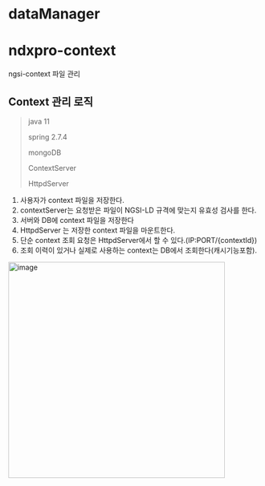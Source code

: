 # dataManager


# ndxpro-context

ngsi-context 파일 관리

## Context 관리 로직

> java 11 
>
> spring 2.7.4
>
> mongoDB 
>
> ContextServer 
>
> HttpdServer

1. 사용자가 context 파일을 저장한다.
2. contextServer는 요청받은 파일이 NGSI-LD 규격에 맞는지 유효성 검사를 한다.
3. 서버와 DB에 context 파일을 저장한다 
4. HttpdServer 는 저장한 context 파일을 마운트한다.
5. 단순 context 조회 요청은 HttpdServer에서 할 수 있다.(IP:PORT/{contextId})
6. 조회 이력이 있거나 실제로 사용하는 context는 DB에서 조회한다(캐시기능포함).




<img width="431" alt="image" src="https://user-images.githubusercontent.com/100108789/195259410-94285581-c5cd-470d-b4b1-303c28154989.png">
